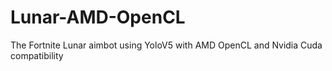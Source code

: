 # Lunar-AMD-OpenCL
The Fortnite Lunar aimbot using YoloV5 with AMD OpenCL and Nvidia Cuda compatibility
